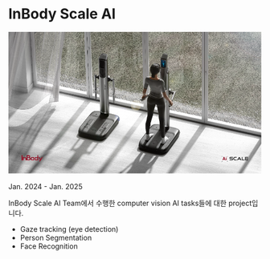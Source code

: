# InBody Scale AI

![image-right](./icon/inbody-scale-ai-1.png)

Jan. 2024 - Jan. 2025

InBody Scale AI Team에서 수행한 computer vision AI tasks들에 대한 project입니다.

- Gaze tracking (eye detection)
- Person Segmentation
- Face Recognition
